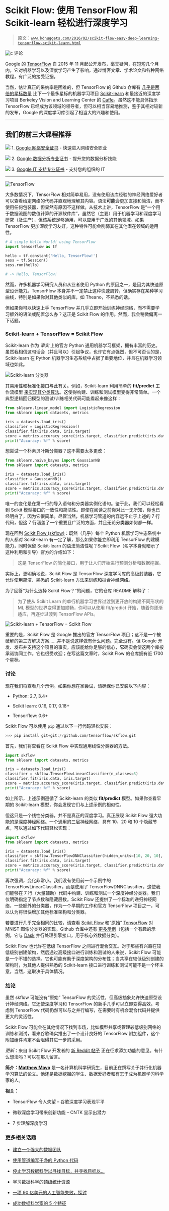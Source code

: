 # Scikit Flow: 使用 TensorFlow 和 Scikit-learn 轻松进行深度学习

> 原文：[`www.kdnuggets.com/2016/02/scikit-flow-easy-deep-learning-tensorflow-scikit-learn.html`](https://www.kdnuggets.com/2016/02/scikit-flow-easy-deep-learning-tensorflow-scikit-learn.html)

![c](img/3d9c022da2d331bb56691a9617b91b90.png) 评论

Google 的 [TensorFlow](https://github.com/tensorflow/tensorflow) 自 2015 年 11 月起公开发布，毫无疑问，在短短几个月内，它对机器学习以及深度学习产生了影响。通过博客文章、学术论文和各种网络教程，有广泛的接受证据。

当然，估计真正的采纳率是困难的，但 TensorFlow 的 Github 仓库有 [几乎是两倍的星标数量](https://github.com/showcases/machine-learning) 比下一个最多星标的机器学习项目 [Scikit-learn](https://github.com/scikit-learn/scikit-learn) 和最接近的深度学习项目 Berkeley Vision and Learning Center 的 [Caffe](https://github.com/BVLC/caffe)。虽然这不能具体指示 TensorFlow 已经成为该领域的领导者，但可以相当容易地推测，鉴于其相对较新的发布，Google 的深度学习库引起了相当大的兴趣和使用。

* * *

## 我们的前三大课程推荐

![](img/0244c01ba9267c002ef39d4907e0b8fb.png) 1\. [Google 网络安全证书](https://www.kdnuggets.com/google-cybersecurity) - 快速进入网络安全职业

![](img/e225c49c3c91745821c8c0368bf04711.png) 2\. [Google 数据分析专业证书](https://www.kdnuggets.com/google-data-analytics) - 提升您的数据分析技能

![](img/0244c01ba9267c002ef39d4907e0b8fb.png) 3\. [Google IT 支持专业证书](https://www.kdnuggets.com/google-itsupport) - 支持您的组织的 IT

* * *

![TensorFlow](img/e09c1745abd025c932b954fd964eedfb.png)

大多数情况下，TensorFlow 相对简单易用，没有使用该库经验的神经网络爱好者可以查看给定网络的代码并直观地理解其内容。语法**可能**会更加直接和简洁，而不使用任何包装器，但显然有原因不这样做。从技术上讲，TensorFlow 是“一个用于数据流图的数值计算的开源软件库”，虽然它（主要）用于机器学习和深度学习研究（及生产），但该系统足够通用，可以应用于广泛的其他领域。如果 TensorFlow 更加深度学习友好，这种特性可能会削弱其在其他潜在领域的适用性。

```py
# A simple Hello World! using TensorFlow
import tensorflow as tf

hello = tf.constant('Hello, TensorFlow!')
sess = tf.Session()
sess.run(hello)

# -> Hello, TensorFlow!

```

然而，许多机器学习研究人员和从业者使用 Python 的原因之一，是因为其快速原型设计能力。TensorFlow 本身并不一定禁止这种快速周转，但确实存在某种学习曲线，特别是如果你对其他类似的库，如 Theano，不熟悉的话。

但如果你可以快速上手 TensorFlow 并几乎立即开始训练神经网络，而不需要学习额外的语法或配置怎么办？这正是 Scikit Flow 的作用。然而，我会稍微偏离一下话题。

### Scikit-learn + TensorFlow = Scikit Flow

Scikit-learn 作为 *事实* 上的官方 Python 通用机器学习框架，拥有丰富的历史。虽然我相信这句话会（并且可以）引起争议，也许它有点强烈，但不可否认的是，Scikit-learn 在 Python 机器学习生态系统中占据了重要地位，并且在机器学习领域也如此。

![Scikit-learn 分类器](img/9fa0428e6051ec171b4c183269e92b8d.png)

其易用性和标准化接口与此有关。例如，Scikit-learn 利用简单的 **fit/predict** 工作流模型 [来实现其分类算法](https://github.com/mmmayo13/scikit-learn-classifiers/blob/master/sklearn-classifiers-tutorial.ipynb)。这使得构建、训练和测试模型变得非常简单。一个典型逻辑回归模型的测试/训练相关代码可能看起来像这样：

```py
from sklearn.linear_model import LogisticRegression
from sklearn import datasets, metrics

iris = datasets.load_iris()
classifier = LogisticRegression()
classifier.fit(iris.data, iris.target)
score = metrics.accuracy_score(iris.target, classifier.predict(iris.data))
print("Accuracy: %f" % score)

```

想尝试一个朴素贝叶斯分类器？这不需要太多更改：

```py
from sklearn.naive_bayes import GaussianNB
from sklearn import datasets, metrics

iris = datasets.load_iris()
classifier = GaussianNB()
classifier.fit(iris.data, iris.target)
score = metrics.accuracy_score(iris.target, classifier.predict(iris.data))
print("Accuracy: %f" % score)

```

唯一的变化是在第一行的导入语句和分类器实例化语句。鉴于此，我们可以轻松看到 Scikit 模型接口的一致性和简洁性。即使在阅读之前你对此一无所知，你也已经明白了，因为它很简单。尽管当然，机器学习管道的内容远不止于上述的 7 行代码，但这 7 行涵盖了一个重要且广泛的方面，并且无论分类器如何都一样。

现在回到 [Scikit Flow (skflow)](https://github.com/tensorflow/skflow)：既然（几乎）每个 Python 机器学习生态系统中的人都对 Scikit-learn 有一定了解，那么如果你能立即利用 TensorFlow 的建模能力，同时保留 Scikit-learn 的语法简洁性呢？Scikit Flow（名字本身就暗示了这种利用和引导）官方的介绍如下：

> 这是 TensorFlow 的简化接口，用于让人们开始进行预测分析和数据挖掘。

实际上，更明确地说，Scikit Flow 是 TensorFlow 深度学习库的高级封装器，它允许使用简洁、熟悉的 Scikit-learn 方法来训练和拟合神经网络。

为了回答“为什么选择 Scikit Flow？”的问题，它的仓库 README 解释了：

> 为了使从 Scikit Learn 的单行机器学习世界过渡到更开放的构建不同形状的 ML 模型的世界变得更加顺畅，你可以从使用 fit/predict 开始，随着你逐渐适应，再逐步过渡到 TensorFlow APIs。

![Scikit-learn + TensorFlow = Scikit Flow](img/d11b9270cef82e147c0b7ef846ba4618.png)

重要的是，Scikit Flow 是 Google 推出的官方 TensorFlow 项目；这不是一个被破解的第三方解决方案……并不是说这样做有什么问题。完全没有。但 Google 开发、发布并支持这个项目的事实，应该能给你足够的信心，**它**确实会使这两个库按承诺协同工作。它也很受欢迎；在写这篇文章时，Scikit Flow 的仓库拥有近 1700 个星标。

### 讨论

现在我们将查看几个示例。如果你想在家尝试，请确保你已安装以下内容：

+   Python: 2.7, 3.4+

+   Scikit learn: 0.16, 0.17, 0.18+

+   Tensorflow: 0.6+

Scikit Flow 可以使用 `pip` 通过以下一行代码轻松安装：

```py
>>> pip install git+git://github.com/tensorflow/skflow.git

```

首先，我们将查看在 Scikit Flow 中实现通用线性分类器的方法。

```py
import skflow
from sklearn import datasets, metrics

iris = datasets.load_iris()
classifier = skflow.TensorFlowLinearClassifier(n_classes=3)
classifier.fit(iris.data, iris.target)
score = metrics.accuracy_score(iris.target, classifier.predict(iris.data))
print("Accuracy: %f" % score)

```

如上所示，上述示例遵循了 Scikit-learn 的类似 **fit/predict** 模型。如果你查看早期的 Scikit-learn 模型，你会发现它们与上述示例的相似性。

但这只是一个线性分类器，并不是真正的深度学习。真正展现 Scikit Flow 强大功能的是深度神经网络。一个通用的三层神经网络，具有 10、20 和 10 个隐藏节点，可以通过如下代码轻松实现：

```py
import skflow
from sklearn import datasets, metrics

iris = datasets.load_iris()
classifier = skflow.TensorFlowDNNClassifier(hidden_units=[10, 20, 10], n_classes=3)
classifier.fit(iris.data, iris.target)
score = metrics.accuracy_score(iris.target, classifier.predict(iris.data))
print("Accuracy: %f" % score)

```

再次强调，变化非常小。我们没有使用前一个示例中的 TensorFlowLinearClassifier，而是使用了 TensorFlowDNNClassifier，这使我们能够在 7 行（大量辅助）代码中构建、训练和测试一个深度神经分类器。我们仅明确指定了节点数和隐藏层数。Scikit Flow 还提供了一个标准的递归神经网络，一些额外的分类器，作为一个早期的工作和官方 TensorFlow 项目之一，可以认为将很快增加其他标准架构和分类器。

若要进行几乎完全相同的比较，请查看 [Scikit Flow](https://github.com/tensorflow/skflow/blob/master/examples/mnist.py) 和“原始” [TensorFlow](https://www.tensorflow.org/versions/0.6.0/tutorials/mnist/pros/index.html) 对 MNIST 图像分类器的实现。Github 仓库中还有 [更多示例](https://github.com/tensorflow/skflow/tree/master/examples)（包括一个有趣的示例，它与 [Dask](https://github.com/blaze/dask) 并行处理引擎接口，用于核心外数据分类）。

Scikit Flow 也允许在低级 TensorFlow 之间进行混合交互。对于那些有兴趣在较低级别创建架构，然后通过高级接口进行训练和测试的人来说，Scikit Flow 可能是一个不错的选择。它也可能有助于深度架构的分布性；当共享在较低级别创建的架构时，为其他人提供熟悉的 Scikit-learn 接口进行训练和测试可能不是一个坏主意，当然，这取决于具体情况。

### 结论

虽然 skflow 可能没有“原始” TensorFlow 的灵活性，但高级抽象允许快速原型设计神经网络。它还使深度学习和 TensorFlow 的新手几乎可以立即变得高效。考虑到 TensorFlow 代码仍然可以与之并行编写，在需要时有机会混合代码并提供更大的灵活性。

Scikit Flow 可能会在其他情况下找到市场，比如模型共享或管理较低级别网络的训练和测试，看来谷歌确实推出了一个设计良好的 TensorFlow 附加组件，这个附加组件肯定不会阻碍其进一步的采用。

*更新*：来自 Scikit Flow 开发者的 [新 Reddit 帖子](https://www.reddit.com/r/MachineLearning/comments/457az3/what_do_you_want_to_see_next_in_tensorflowskflow/) 正在征求添加功能的意见。有什么想法吗？可以在那儿留言。

**简介：[Matthew Mayo](https://twitter.com/mattmayo13)** 是一名计算机科学研究生，目前正在撰写关于并行化机器学习算法的论文。他还是数据挖掘的学生、数据爱好者和有志于成为机器学习科学家的人。

**相关：**

+   TensorFlow 令人失望 – 谷歌深度学习表现平平

+   微软深度学习带来创新功能 – CNTK 显示出潜力

+   7 步理解深度学习

### 更多相关话题

+   [建立一个强大的数据团队](https://www.kdnuggets.com/2021/12/build-solid-data-team.html)

+   [使用管道编写干净的 Python 代码](https://www.kdnuggets.com/2021/12/write-clean-python-code-pipes.html)

+   [停止学习数据科学以寻找目标，并寻找目标以…](https://www.kdnuggets.com/2021/12/stop-learning-data-science-find-purpose.html)

+   [学习数据科学的顶级统计资源](https://www.kdnuggets.com/2021/12/springboard-top-resources-learn-data-science-statistics.html)

+   [一项 90 亿美元的人工智能失败，探讨](https://www.kdnuggets.com/2021/12/9b-ai-failure-examined.html)

+   [成功数据科学家的 5 个特征](https://www.kdnuggets.com/2021/12/5-characteristics-successful-data-scientist.html)

